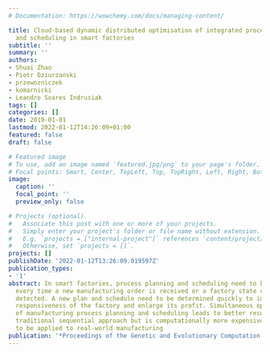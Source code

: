 ```yaml
---
# Documentation: https://wowchemy.com/docs/managing-content/

title: Cloud-based dynamic distributed optimisation of integrated process planning
  and scheduling in smart factories
subtitle: ''
summary: ''
authors:
- Shuai Zhao
- Piotr Dziurzanski
- przewozniczek
- komarnicki
- Leandro Soares Indrusiak
tags: []
categories: []
date: 2019-01-01
lastmod: 2022-01-12T14:26:09+01:00
featured: false
draft: false

# Featured image
# To use, add an image named `featured.jpg/png` to your page's folder.
# Focal points: Smart, Center, TopLeft, Top, TopRight, Left, Right, BottomLeft, Bottom, BottomRight.
image:
  caption: ''
  focal_point: ''
  preview_only: false

# Projects (optional).
#   Associate this post with one or more of your projects.
#   Simply enter your project's folder or file name without extension.
#   E.g. `projects = ["internal-project"]` references `content/project/deep-learning/index.md`.
#   Otherwise, set `projects = []`.
projects: []
publishDate: '2022-01-12T13:26:09.019597Z'
publication_types:
- '1'
abstract: In smart factories, process planning and scheduling need to be performed
  every time a new manufacturing order is received or a factory state change has been
  detected. A new plan and schedule need to be determined quickly to increase the
  responsiveness of the factory and enlarge its profit. Simultaneous optimisation
  of manufacturing process planning and scheduling leads to better results than a
  traditional sequential approach but is computationally more expensive and thus difficult
  to be applied to real-world manufacturing
publication: '*Proceedings of the Genetic and Evolutionary Computation Conference*'
---
```

